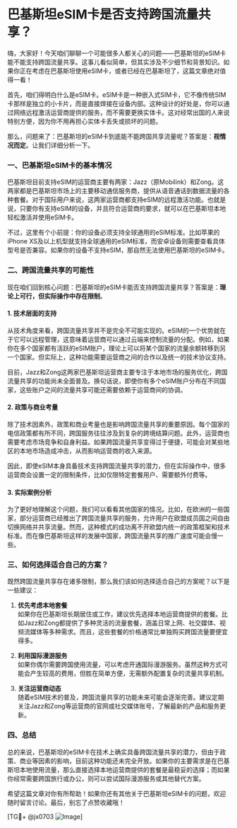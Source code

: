 # 巴基斯坦eSIM卡是否支持跨国流量共享？

嗨，大家好！今天咱们聊聊一个可能很多人都关心的问题——巴基斯坦的eSIM卡能不能支持跨国流量共享。这事儿看似简单，但其实涉及不少细节和背景知识。如果你正在考虑在巴基斯坦使用eSIM卡，或者已经在巴基斯坦了，这篇文章绝对值得一看！

首先，咱们得明白什么是eSIM卡。eSIM卡是一种嵌入式SIM卡，它不像传统SIM卡那样是独立的小卡片，而是直接焊接在设备内部。这种设计的好处是，你可以通过网络远程激活运营商提供的服务，而不需要更换实体卡。这对经常出国的人来说特别方便，因为你不用再担心实体卡丢失或损坏的问题。

那么，问题来了：巴基斯坦的eSIM卡到底能不能跨国共享流量呢？答案是：**视情况而定**。让我们详细分析一下。

### 一、巴基斯坦eSIM卡的基本情况

巴基斯坦目前支持eSIM的运营商主要有两家：Jazz（原Mobilink）和Zong。这两家都是巴基斯坦市场上的主要移动通信服务商，提供从语音通话到数据流量的各种套餐。对于国际用户来说，这两家运营商都支持eSIM的远程激活功能。也就是说，只要你有支持eSIM的设备，并且符合运营商的要求，就可以在巴基斯坦本地轻松激活并使用eSIM卡。

不过，这里有个小前提：你的设备必须支持全球通用的eSIM标准。比如苹果的iPhone XS及以上机型就支持全球通用的eSIM标准，而安卓设备则需要查看具体型号是否兼容。如果你的设备不支持eSIM，那自然无法使用巴基斯坦的eSIM卡。

### 二、跨国流量共享的可能性

现在咱们回到核心问题：巴基斯坦的eSIM卡能否支持跨国流量共享？答案是：**理论上可行，但实际操作中存在限制**。

#### 1. **技术层面的支持**
从技术角度来看，跨国流量共享并不是完全不可能实现的。eSIM的一个优势就在于它可以远程管理，这意味着运营商可以通过云端来控制流量的分配。例如，如果你在多个国家都有活跃的eSIM账户，理论上可以将某个国家的流量余额转移到另一个国家。但实际上，这种功能需要运营商之间的合作以及统一的技术协议支持。

目前，Jazz和Zong这两家巴基斯坦运营商主要专注于本地市场的服务优化，跨国流量共享的功能尚未全面普及。换句话说，即使你有多个eSIM账户分布在不同国家，这些账户之间的流量共享可能还需要依赖于运营商间的协调。

#### 2. **政策与商业考量**
除了技术因素外，政策和商业考量也是影响跨国流量共享的重要原因。每个国家的电信政策都有所不同，跨国服务往往涉及到复杂的跨境结算问题。此外，运营商也需要考虑市场竞争和自身利益。如果跨国流量共享变得过于便捷，可能会对某些地区的本地市场造成冲击，从而影响运营商的收入来源。

因此，即使eSIM本身具备技术支持跨国流量共享的潜力，但在实际操作中，很多运营商会设置一定的限制条件，比如仅限特定套餐用户、需要额外付费等。

#### 3. **实际案例分析**
为了更好地理解这个问题，我们可以看看其他国家的情况。比如，在欧洲的一些国家，部分运营商已经推出了跨国流量共享的服务，允许用户在欧盟成员国之间自由切换网络并共享流量。然而，这种模式的成功离不开欧盟内统一的政策框架和技术标准。而在像巴基斯坦这样的发展中国家，跨国流量共享的推广速度可能会慢一些。

### 三、如何选择适合自己的方案？

既然跨国流量共享存在诸多限制，那么我们该如何选择适合自己的方案呢？以下是一些建议：

1. **优先考虑本地套餐**  
   如果你在巴基斯坦长期居住或工作，建议优先选择本地运营商提供的套餐。比如Jazz和Zong都提供了多种灵活的流量套餐，涵盖日常上网、社交媒体、视频流媒体等多种需求。而且，这些套餐的价格通常比单独购买跨国流量要便宜得多。

2. **利用国际漫游服务**  
   如果你偶尔需要跨国使用流量，可以考虑开通国际漫游服务。虽然这种方式可能会产生较高的费用，但胜在简单方便，无需额外配置复杂的流量共享机制。

3. **关注运营商动态**  
   随着eSIM技术的普及，跨国流量共享的功能未来可能会逐渐完善。建议定期关注Jazz和Zong等运营商的官网或社交媒体账号，了解最新的产品和服务更新。

### 四、总结

总的来说，巴基斯坦的eSIM卡在技术上确实具备跨国流量共享的潜力，但由于政策、商业等因素的影响，目前这种功能还未完全开放。如果你的主要需求是在巴基斯坦本地使用流量，那么直接选择本地运营商提供的套餐是最稳妥的选择；而如果你经常需要跨国旅行或办公，则可以尝试国际漫游服务或其他替代方案。

希望这篇文章对你有所帮助！如果你还有其他关于巴基斯坦eSIM卡的问题，欢迎随时留言讨论。最后，别忘了点赞收藏哦！

[TG💪+ @jx0703 ![Image](https://github.com/user-attachments/assets/dbca1d08-cadb-493c-b0ec-ad6f7a83f270)]